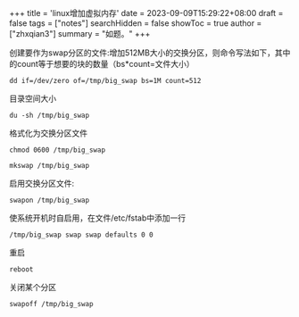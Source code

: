 +++
title = 'linux增加虚拟内存'
date = 2023-09-09T15:29:22+08:00
draft = false
tags = ["notes"]
searchHidden = false
showToc = true
author = ["zhxqian3"]
summary = "如题。"
+++

创建要作为swap分区的文件:增加512MB大小的交换分区，则命令写法如下，其中的count等于想要的块的数量（bs*count=文件大小）

```
dd if=/dev/zero of=/tmp/big_swap bs=1M count=512
```

目录空间大小

```
du -sh /tmp/big_swap
```

格式化为交换分区文件

```
chmod 0600 /tmp/big_swap
```

```
mkswap /tmp/big_swap
```

启用交换分区文件:

```
swapon /tmp/big_swap
```

使系统开机时自启用，在文件/etc/fstab中添加一行

```
/tmp/big_swap swap swap defaults 0 0 
```

重启

```
reboot
```

关闭某个分区

```
swapoff /tmp/big_swap
```